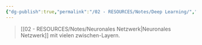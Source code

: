 ```yaml
---
{"dg-publish":true,"permalink":"/02 - RESOURCES/Notes/Deep Learning/","tags":["GFN/prüfungsrelevant/AP1/vorbereitung","AI"],"noteIcon":"","updated":"2025-03-13T14:36:23.360+01:00"}
---
```


>[[02 - RESOURCES/Notes/Neuronales Netzwerk\|Neuronales Netzwerk]] mit vielen zwischen-Layern.